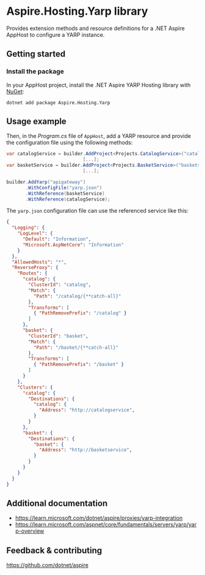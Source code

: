 # Aspire.Hosting.Yarp library

Provides extension methods and resource definitions for a .NET Aspire AppHost to configure a YARP instance.

## Getting started

### Install the package

In your AppHost project, install the .NET Aspire YARP Hosting library with [NuGet](https://www.nuget.org):

```dotnetcli
dotnet add package Aspire.Hosting.Yarp
```

## Usage example

Then, in the _Program.cs_ file of `AppHost`, add a YARP resource and provide the configuration file using the following methods:

```csharp
var catalogService = builder.AddProject<Projects.CatalogService>("catalogservice")
                            [...];
var basketService = builder.AddProject<Projects.BasketService>("basketservice")
                            [...];

builder.AddYarp("apigateway")
       .WithConfigFile("yarp.json")
       .WithReference(basketService)
       .WithReference(catalogService);
```

The `yarp.json` configuration file can use the referenced service like this:

```json
{
  "Logging": {
    "LogLevel": {
      "Default": "Information",
      "Microsoft.AspNetCore": "Information"
    }
  },
  "AllowedHosts": "*",
  "ReverseProxy": {
    "Routes": {
      "catalog": {
        "ClusterId": "catalog",
        "Match": {
          "Path": "/catalog/{**catch-all}"
        },
        "Transforms": [
          { "PathRemovePrefix": "/catalog" }
        ]
      },
      "basket": {
        "ClusterId": "basket",
        "Match": {
          "Path": "/basket/{**catch-all}"
        },
        "Transforms": [
          { "PathRemovePrefix": "/basket" }
        ]
      }
    },
    "Clusters": {
      "catalog": {
        "Destinations": {
          "catalog": {
            "Address": "http://catalogservice",
          }
        }
      },
      "basket": {
        "Destinations": {
          "basket": {
            "Address": "http://basketservice",
          }
        }
      }
    }
  }
}

```

## Additional documentation

* https://learn.microsoft.com/dotnet/aspire/proxies/yarp-integration
* https://learn.microsoft.com/aspnet/core/fundamentals/servers/yarp/yarp-overview

## Feedback & contributing

https://github.com/dotnet/aspire
